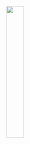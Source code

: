 <div align="center">
  <img src="https://media1.giphy.com/media/v1.Y2lkPTc5MGI3NjExNzdtN2h3ZDkzaTR3d2llZmRhN3h6Nnh4eHEyZ3YyZmVmOWRjejRxMyZlcD12MV9pbnRlcm5hbF9naWZfYnlfaWQmY3Q9Zw/6FWpozKBgrQD4MZwDC/giphy.gif" width="30%">
</div>
